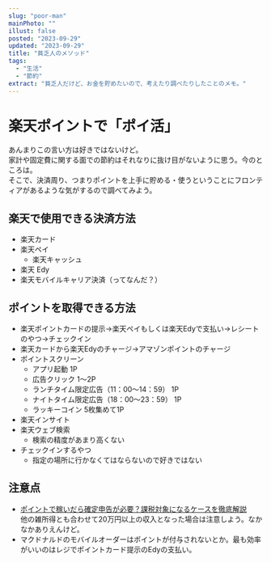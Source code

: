 ```yaml
---
slug: "poor-man"
mainPhoto: ""
illust: false
posted: "2023-09-29"
updated: "2023-09-29"
title: "貧乏人のメソッド"
tags:
  - "生活"
  - "節約"
extract: "貧乏人だけど、お金を貯めたいので、考えたり調べたりしたことのメモ。"
---
```


# 楽天ポイントで「ポイ活」

あんまりこの言い方は好きではないけど。  
家計や固定費に関する面での節約はそれなりに抜け目がないように思う。今のところは。  
そこで、決済周り、つまりポイントを上手に貯める・使うということにフロンティアがあるような気がするので調べてみよう。

## 楽天で使用できる決済方法

- 楽天カード
- 楽天ペイ
  - 楽天キャッシュ
- 楽天 Edy
- 楽天モバイルキャリア決済（ってなんだ？）

## ポイントを取得できる方法

- 楽天ポイントカードの提示→楽天ペイもしくは楽天Edyで支払い→レシートのやつ→チェックイン
- 楽天カードから楽天Edyのチャージ→アマゾンポイントのチャージ
- ポイントスクリーン
  - アプリ起動	1P
  - 広告クリック	1～2P
  - ランチタイム限定広告（11：00～14：59）	1P
  - ナイトタイム限定広告（18：00～23：59）	1P
  - ラッキーコイン	5枚集めて1P
- 楽天インサイト
- 楽天ウェブ検索
  - 検索の精度があまり高くない
- チェックインするやつ
  -  指定の場所に行かなくてはならないので好きではない

## 注意点
- [ポイントで稼いだら確定申告が必要？課税対象になるケースを徹底解説](https://www.biz.ne.jp/matome/2004193/#:~:text=%E3%83%9D%E3%82%A4%E6%B4%BB%E3%81%AF%E3%80%81%E6%89%80%E5%BE%97%E7%A8%8E%E3%81%AE,%E3%81%AE%E3%81%A7%E3%80%81%E6%B3%A8%E6%84%8F%E3%81%97%E3%81%A6%E3%81%8F%E3%81%A0%E3%81%95%E3%81%84%E3%80%82)  
  他の雑所得とも合わせて20万円以上の収入となった場合は注意しよう。なかなかありえんけど。
- マクドナルドのモバイルオーダーはポイントが付与されないとか。最も効率がいいのはレジでポイントカード提示のEdyの支払い。